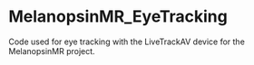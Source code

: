 # MelanopsinMR_EyeTracking
Code used for eye tracking with the LiveTrackAV device for the MelanopsinMR project.
